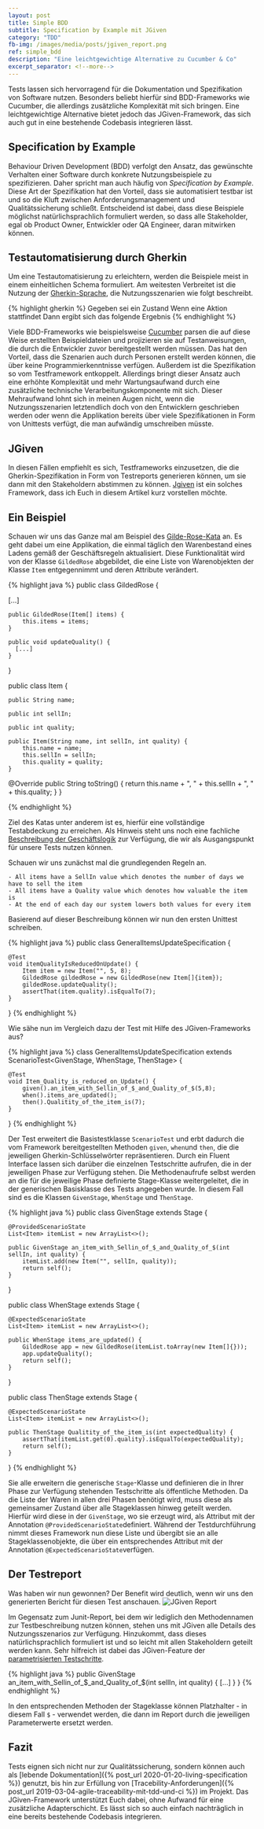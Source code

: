 ```yaml
---
layout: post
title: Simple BDD
subtitle: Specification by Example mit JGiven
category: "TDD"
fb-img: /images/media/posts/jgiven_report.png
ref: simple_bdd
description: "Eine leichtgewichtige Alternative zu Cucumber & Co"
excerpt_separator: <!--more-->
---
```

Tests lassen sich hervorragend für die Dokumentation und Spezifikation von Software nutzen. Besonders beliebt hierfür sind BDD-Frameworks wie Cucumber, die allerdings zusätzliche Komplexität mit sich bringen. Eine leichtgewichtige Alternative bietet jedoch das JGiven-Framework, das sich auch gut in eine bestehende Codebasis integrieren lässt.

<!--more-->

## Specification by Example
Behaviour Driven Development (BDD) verfolgt den Ansatz, das gewünschte Verhalten einer Software durch konkrete Nutzungsbeispiele zu spezifizieren. Daher spricht man auch häufig von _Specification by Example_. Diese Art der Spezifikation hat den Vorteil, dass sie automatisiert testbar ist und so die Kluft zwischen Anforderungsmanagement und Qualitätssicherung schließt. Entscheidend ist dabei, dass diese Beispiele möglichst natürlichsprachlich formuliert werden, so dass alle Stakeholder, egal ob Product Owner, Entwickler oder QA Engineer, daran mitwirken können.

## Testautomatisierung durch Gherkin
Um eine Testautomatisierung zu erleichtern, werden die Beispiele meist in einem einheitlichen Schema formuliert. Am weitesten Verbreitet ist die Nutzung der  [Gherkin-Sprache](https://cucumber.io/docs/gherkin/reference/), die Nutzungsszenarien wie folgt beschreibt.

{% highlight gherkin %}
Gegeben sei ein Zustand
Wenn eine Aktion stattfindet
Dann ergibt sich das folgende Ergebnis
{% endhighlight %}

Viele BDD-Frameworks wie beispielsweise [Cucumber](https://cucumber.io) parsen die auf diese Weise erstellten Beispieldateien und projizieren sie auf Testanweisungen, die durch die Entwickler zuvor bereitgestellt werden müssen. Das hat den Vorteil, dass die Szenarien auch durch Personen erstellt werden können, die über keine Programmierkenntnisse verfügen. Außerdem ist die Spezifikation so vom Testframework entkoppelt. Allerdings bringt dieser Ansatz auch eine erhöhte Komplexität und mehr Wartungsaufwand durch eine zusätzliche technische Verarbeitungskomponente mit sich. Dieser Mehraufwand lohnt sich in meinen Augen nicht, wenn die Nutzungsszenarien letztendlich doch von den Entwicklern geschrieben werden oder wenn die Applikation bereits über viele Spezifikationen in Form von Unittests verfügt, die man aufwändig umschreiben müsste.

## JGiven
In diesen Fällen empfiehlt es sich, Testframeworks einzusetzen, die die Gherkin-Spezifikation in Form von Testreports generieren können, um sie dann mit den Stakeholdern abstimmen zu können. [Jgiven](http://jgiven.org) ist ein solches Framework, dass ich Euch in diesem Artikel kurz vorstellen möchte.

## Ein Beispiel
Schauen wir uns das Ganze mal am Beispiel des [Gilde-Rose-Kata](https://github.com/emilybache/GildedRose-Refactoring-Kata) an. Es geht dabei um eine Applikation, die einmal täglich den Warenbestand eines Ladens gemäß der Geschäftsregeln aktualisiert. Diese Funktionalität wird von der Klasse `GildedRose` abgebildet, die eine Liste von Warenobjekten der Klasse `Item` entgegennimmt und deren Attribute verändert.

{% highlight java %}
public class GildedRose {

[...]

    public GildedRose(Item[] items) {
        this.items = items;
    }

    public void updateQuality() {
      [...]
    }
}

public class Item {

    public String name;

    public int sellIn;

    public int quality;

    public Item(String name, int sellIn, int quality) {
        this.name = name;
        this.sellIn = sellIn;
        this.quality = quality;
    }

   @Override
   public String toString() {
        return this.name + ", " + this.sellIn + ", " + this.quality;
    }
}

{% endhighlight %}

Ziel des Katas unter anderem ist es, hierfür eine vollständige Testabdeckung zu erreichen. Als Hinweis steht uns noch eine fachliche [Beschreibung der Geschäftslogik](https://github.com/emilybache/GildedRose-Refactoring-Kata/blob/master/GildedRoseRequirements.txt) zur Verfügung, die wir als Ausgangspunkt für unsere Tests nutzen können.

Schauen wir uns zunächst mal die grundlegenden Regeln an.
~~~
- All items have a SellIn value which denotes the number of days we have to sell the item
- All items have a Quality value which denotes how valuable the item is
- At the end of each day our system lowers both values for every item
~~~

Basierend auf dieser Beschreibung können wir nun den ersten Unittest schreiben.

{% highlight java %}
public class GeneralItemsUpdateSpecification {

    @Test
    void itemQualityIsReducedOnUpdate() {
        Item item = new Item("", 5, 8);
        GildedRose gildedRose = new GildedRose(new Item[]{item});
        gildedRose.updateQuality();
        assertThat(item.quality).isEqualTo(7);
    }
}
{% endhighlight %}

Wie sähe nun im Vergleich dazu der Test mit Hilfe des JGiven-Frameworks aus?

{% highlight java %}
class GeneralItemsUpdateSpecification extends ScenarioTest<GivenStage, WhenStage, ThenStage> {

    @Test
    void Item_Quality_is_reduced_on_Update() {
        given().an_item_with_Sellin_of_$_and_Quality_of_$(5,8);
        when().items_are_updated();
        then().Qualitity_of_the_item_is(7);
    }

}
{% endhighlight %}

Der Test erweitert die Basistestklasse `ScenarioTest` und erbt dadurch die vom Framework bereitgestellten Methoden `given`, `when`und `then`, die die jeweiligen Gherkin-Schlüsselwörter repräsentieren. Durch ein Fluent Interface lassen sich darüber die einzelnen Testschritte aufrufen, die in der jeweiligen Phase zur Verfügung stehen. Die Methodenaufrufe selbst werden an die für die jeweilige Phase definierte Stage-Klasse weitergeleitet, die in der generischen Basisklasse des Tests angegeben wurde. In diesem Fall sind es die Klassen `GivenStage`, `WhenStage` und `ThenStage`.

{% highlight java %}
public class GivenStage extends Stage<GivenStage> {

    @ProvidedScenarioState
    List<Item> itemList = new ArrayList<>();

    public GivenStage an_item_with_Sellin_of_$_and_Quality_of_$(int sellIn, int quality) {
        itemList.add(new Item("", sellIn, quality));
        return self();
    }
}

public class WhenStage extends Stage<WhenStage> {

    @ExpectedScenarioState
    List<Item> itemList = new ArrayList<>();

    public WhenStage items_are_updated() {
        GildedRose app = new GildedRose(itemList.toArray(new Item[]{}));
        app.updateQuality();
        return self();
    }
}

public class ThenStage extends Stage<ThenStage> {

    @ExpectedScenarioState
    List<Item> itemList = new ArrayList<>();

    public ThenStage Qualitity_of_the_item_is(int expectedQuality) {
        assertThat(itemList.get(0).quality).isEqualTo(expectedQuality);
        return self();
    }
}
{% endhighlight %}

Sie alle erweitern die generische `Stage`-Klasse und definieren die in Ihrer Phase zur Verfügung stehenden Testschritte als öffentliche Methoden. Da die Liste der Waren in allen drei Phasen benötigt wird, muss diese als gemeinsamer Zustand über alle Stageklassen hinweg geteilt werden. Hierfür wird diese in der `GivenStage`, wo sie erzeugt wird, als Attribut mit der Annotation `@ProvidedScenarioState`definiert. Während der Testdurchführung nimmt dieses Framework nun diese Liste und übergibt sie an alle Stageklassenobjekte, die über ein entsprechendes Attribut mit der Annotation `@ExpectedScenarioState`verfügen.

## Der Testreport
Was haben wir nun gewonnen? Der Benefit wird deutlich, wenn wir uns den generierten Bericht für diesen Test anschauen.
![JGiven Report](/images/originals/posts/jgiven_report.png)

Im Gegensatz zum Junit-Report, bei dem wir lediglich den Methodennamen zur Testbeschreibung nutzen können, stehen uns mit JGiven alle Details des Nutzungsszenarios zur Verfügung. Hinzukommt, dass dieses natürlichsprachlich formuliert ist und so leicht mit allen Stakeholdern geteilt werden kann. Sehr hilfreich ist dabei das JGiven-Feature der [parametrisierten Testschritte](http://jgiven.org/userguide/#_parameterized_steps).

{% highlight java %}
    public GivenStage an_item_with_Sellin_of_$_and_Quality_of_$(int sellIn, int quality) {
      [...]
    }
}
{% endhighlight %}

In den entsprechenden Methoden der Stageklasse können Platzhalter - in diesem Fall `$` - verwendet werden, die dann im Report durch die jeweiligen Parameterwerte ersetzt werden.

## Fazit
Tests eignen sich nicht nur zur Qualitätssicherung, sondern können auch als [lebende Dokumentation]({% post_url 2020-01-20-living-specification %}) genutzt, bis hin zur Erfüllung von [Tracebility-Anforderungen]({% post_url 2019-03-04-agile-traceability-mit-tdd-und-ci %}) im Projekt. Das JGiven-Framework unterstützt Euch dabei, ohne Aufwand für eine zusätzliche Adapterschicht. Es lässt sich so auch einfach nachträglich in eine bereits bestehende Codebasis integrieren.
